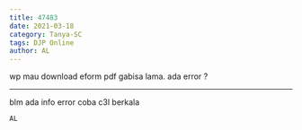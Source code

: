 ```yaml
---
title: 47483
date: 2021-03-18
category: Tanya-SC
tags: DJP Online
author: AL
---
```


wp mau download eform pdf gabisa lama. ada error ?

---

blm ada info error coba c3l berkala

`AL`
